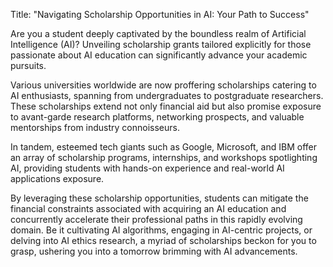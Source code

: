 Title: "Navigating Scholarship Opportunities in AI: Your Path to Success"

Are you a student deeply captivated by the boundless realm of Artificial Intelligence (AI)? Unveiling scholarship grants tailored explicitly for those passionate about AI education can significantly advance your academic pursuits. 

Various universities worldwide are now proffering scholarships catering to AI enthusiasts, spanning from undergraduates to postgraduate researchers. These scholarships extend not only financial aid but also promise exposure to avant-garde research platforms, networking prospects, and valuable mentorships from industry connoisseurs.

In tandem, esteemed tech giants such as Google, Microsoft, and IBM offer an array of scholarship programs, internships, and workshops spotlighting AI, providing students with hands-on experience and real-world AI applications exposure.

By leveraging these scholarship opportunities, students can mitigate the financial constraints associated with acquiring an AI education and concurrently accelerate their professional paths in this rapidly evolving domain. Be it cultivating AI algorithms, engaging in AI-centric projects, or delving into AI ethics research, a myriad of scholarships beckon for you to grasp, ushering you into a tomorrow brimming with AI advancements.